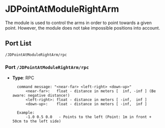 # JDPointAtModuleRightArm

The module is used to control the arms in order to point towards a given point. However, the module does not take impossible positions into account.

## Port List

``/JDPointAtModuleRightArm/rpc``

### Port ``/JDPointAtModuleRightArm/rpc``

* **Type**: RPC

	    command message: "<near-far> <left-right> <down-up>"
	        <near-far>:   float - distance in meters [  inf, -inf ] (Be aware: negative distance!)
	        <left-right>: float - distance in meters [ -inf,  inf ]
	        <down-up>:    float - distance in meters [ -inf,  inf ]
	
	    Example:
	        -1.0 0.5 0.0   - Points to the left (Point: 1m in front + 50cm to the left side)